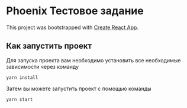 # Phoenix Тестовое задание

This project was bootstrapped with [Create React App](https://github.com/facebook/create-react-app).

## Как запустить проект

Для запуска проекта вам необходимо установить все необходимые зависимости через команду 

```
yarn install
```

Затем вы можете запустить проект с помощью команды 

```shell
yarn start
```

